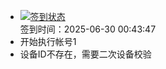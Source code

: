 - [![签到状态](https://github.com/womade/Cloud189-Actions/actions/workflows/main.yml/badge.svg?branch=main)](https://github.com/womade/Cloud189-Actions/actions/workflows/main.yml) <br> 签到时间：2025-06-30 00:43:47
- 开始执行帐号1
- 设备ID不存在，需要二次设备校验
